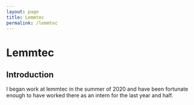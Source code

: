 ```yaml
---
layout: page
title: Lemmtec
permalink: /lemmtec
---
```


# Lemmtec #

## Introduction ## 

I began work at lemmtec in the summer of 2020 and have been fortunate enough to have worked there as an intern for the last year and half. 
